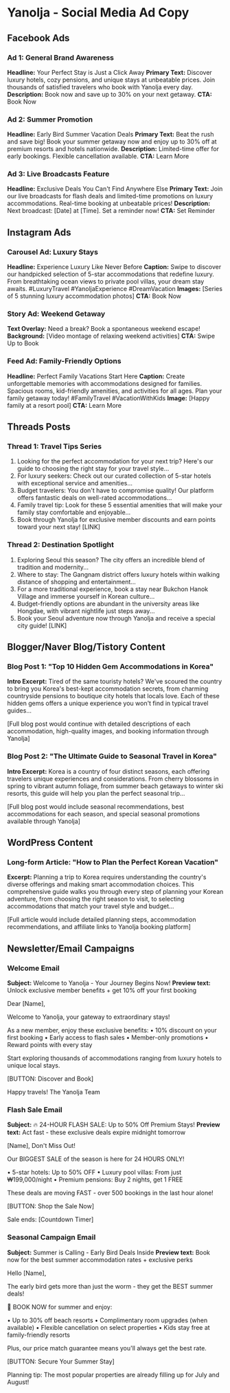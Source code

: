 # Yanolja - Social Media Ad Copy

## Facebook Ads

### Ad 1: General Brand Awareness
**Headline:** Your Perfect Stay is Just a Click Away
**Primary Text:** Discover luxury hotels, cozy pensions, and unique stays at unbeatable prices. Join thousands of satisfied travelers who book with Yanolja every day.
**Description:** Book now and save up to 30% on your next getaway.
**CTA:** Book Now

### Ad 2: Summer Promotion
**Headline:** Early Bird Summer Vacation Deals
**Primary Text:** Beat the rush and save big! Book your summer getaway now and enjoy up to 30% off at premium resorts and hotels nationwide.
**Description:** Limited-time offer for early bookings. Flexible cancellation available.
**CTA:** Learn More

### Ad 3: Live Broadcasts Feature
**Headline:** Exclusive Deals You Can't Find Anywhere Else
**Primary Text:** Join our live broadcasts for flash deals and limited-time promotions on luxury accommodations. Real-time booking at unbeatable prices!
**Description:** Next broadcast: [Date] at [Time]. Set a reminder now!
**CTA:** Set Reminder

## Instagram Ads

### Carousel Ad: Luxury Stays
**Headline:** Experience Luxury Like Never Before
**Caption:** Swipe to discover our handpicked selection of 5-star accommodations that redefine luxury. From breathtaking ocean views to private pool villas, your dream stay awaits. #LuxuryTravel #YanoljaExperience #DreamVacation
**Images:** [Series of 5 stunning luxury accommodation photos]
**CTA:** Book Now

### Story Ad: Weekend Getaway
**Text Overlay:** Need a break? Book a spontaneous weekend escape!
**Background:** [Video montage of relaxing weekend activities]
**CTA:** Swipe Up to Book

### Feed Ad: Family-Friendly Options
**Headline:** Perfect Family Vacations Start Here
**Caption:** Create unforgettable memories with accommodations designed for families. Spacious rooms, kid-friendly amenities, and activities for all ages. Plan your family getaway today! #FamilyTravel #VacationWithKids
**Image:** [Happy family at a resort pool]
**CTA:** Learn More

## Threads Posts

### Thread 1: Travel Tips Series
1. Looking for the perfect accommodation for your next trip? Here's our guide to choosing the right stay for your travel style...
2. For luxury seekers: Check out our curated collection of 5-star hotels with exceptional service and amenities...
3. Budget travelers: You don't have to compromise quality! Our platform offers fantastic deals on well-rated accommodations...
4. Family travel tip: Look for these 5 essential amenities that will make your family stay comfortable and enjoyable...
5. Book through Yanolja for exclusive member discounts and earn points toward your next stay! [LINK]

### Thread 2: Destination Spotlight
1. Exploring Seoul this season? The city offers an incredible blend of tradition and modernity...
2. Where to stay: The Gangnam district offers luxury hotels within walking distance of shopping and entertainment...
3. For a more traditional experience, book a stay near Bukchon Hanok Village and immerse yourself in Korean culture...
4. Budget-friendly options are abundant in the university areas like Hongdae, with vibrant nightlife just steps away...
5. Book your Seoul adventure now through Yanolja and receive a special city guide! [LINK]

## Blogger/Naver Blog/Tistory Content

### Blog Post 1: "Top 10 Hidden Gem Accommodations in Korea"
**Intro Excerpt:** Tired of the same touristy hotels? We've scoured the country to bring you Korea's best-kept accommodation secrets, from charming countryside pensions to boutique city hotels that locals love. Each of these hidden gems offers a unique experience you won't find in typical travel guides...

[Full blog post would continue with detailed descriptions of each accommodation, high-quality images, and booking information through Yanolja]

### Blog Post 2: "The Ultimate Guide to Seasonal Travel in Korea"
**Intro Excerpt:** Korea is a country of four distinct seasons, each offering travelers unique experiences and considerations. From cherry blossoms in spring to vibrant autumn foliage, from summer beach getaways to winter ski resorts, this guide will help you plan the perfect seasonal trip...

[Full blog post would include seasonal recommendations, best accommodations for each season, and special seasonal promotions available through Yanolja]

## WordPress Content

### Long-form Article: "How to Plan the Perfect Korean Vacation"
**Excerpt:** Planning a trip to Korea requires understanding the country's diverse offerings and making smart accommodation choices. This comprehensive guide walks you through every step of planning your Korean adventure, from choosing the right season to visit, to selecting accommodations that match your travel style and budget...

[Full article would include detailed planning steps, accommodation recommendations, and affiliate links to Yanolja booking platform]

## Newsletter/Email Campaigns

### Welcome Email
**Subject:** Welcome to Yanolja - Your Journey Begins Now!
**Preview text:** Unlock exclusive member benefits + get 10% off your first booking

Dear [Name],

Welcome to Yanolja, your gateway to extraordinary stays!

As a new member, enjoy these exclusive benefits:
• 10% discount on your first booking
• Early access to flash sales
• Member-only promotions
• Reward points with every stay

Start exploring thousands of accommodations ranging from luxury hotels to unique local stays.

[BUTTON: Discover and Book]

Happy travels!
The Yanolja Team

### Flash Sale Email
**Subject:** 🔥 24-HOUR FLASH SALE: Up to 50% Off Premium Stays!
**Preview text:** Act fast - these exclusive deals expire midnight tomorrow

[Name], Don't Miss Out!

Our BIGGEST SALE of the season is here for 24 HOURS ONLY!

• 5-star hotels: Up to 50% OFF
• Luxury pool villas: From just ₩199,000/night
• Premium pensions: Buy 2 nights, get 1 FREE

These deals are moving FAST - over 500 bookings in the last hour alone!

[BUTTON: Shop the Sale Now]

Sale ends: [Countdown Timer]

### Seasonal Campaign Email
**Subject:** Summer is Calling - Early Bird Deals Inside
**Preview text:** Book now for the best summer accommodation rates + exclusive perks

Hello [Name],

The early bird gets more than just the worm - they get the BEST summer deals!

🌊 BOOK NOW for summer and enjoy:

• Up to 30% off beach resorts
• Complimentary room upgrades (when available)
• Flexible cancellation on select properties
• Kids stay free at family-friendly resorts

Plus, our price match guarantee means you'll always get the best rate.

[BUTTON: Secure Your Summer Stay]

Planning tip: The most popular properties are already filling up for July and August! 